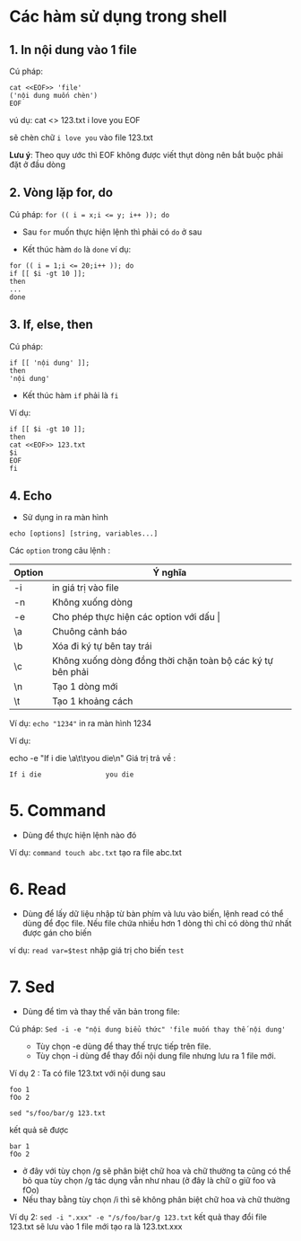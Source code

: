 # Các hàm sử dụng trong shell

## 1. In nội dung vào 1 file

Cú pháp:
```
cat <<EOF>> 'file'
('nội dung muốn chèn')
EOF
```

vú dụ: cat <<EOF>> 123.txt
i love you
EOF

sẽ chèn chữ `i love you` vào file 123.txt

**Lưu ý**: Theo quy ước thì EOF không được viết thụt dòng nên bắt buộc phải đặt ở đầu dòng

## 2. Vòng lặp for, do

Cú pháp: `for (( i = x;i <= y; i++ )); do ` 

- Sau `for` muốn thực hiện lệnh thì phải có `do` ở sau

- Kết thúc hàm `do` là `done`
ví dụ:
```
for (( i = 1;i <= 20;i++ )); do
if [[ $i -gt 10 ]];
then
...
done
```


## 3. If, else, then

Cú pháp: 
```
if [[ 'nội dung' ]];
then
'nội dung'
```
- Kết thúc hàm `if` phải là `fi`

Ví dụ: 
```
if [[ $i -gt 10 ]];
then
cat <<EOF>> 123.txt
$i
EOF
fi
```

## 4. Echo

- Sử dụng in ra màn hình

```
echo [options] [string, variables...]
```
Các `option` trong câu lệnh :

|Option|Ý nghĩa|
|------|-------|
|-i|in giá trị vào file|
|-n|Không xuống dòng|
|-e|Cho phép thực hiện các option với dấu \|
|\a|Chuông cảnh báo|
|\b|Xóa đi ký tự bên tay trái|
|\c|Không xuống dòng đồng thời chặn toàn bộ các ký tự bên phải|
|\n|Tạo 1 dòng mới|
|\t|Tạo 1 khoảng cách|

Ví dụ: `echo "1234"`  in ra màn hình 1234

Ví dụ: 

echo -e "If i die \a\t\tyou die\n"
Giá trị trả về :
```
If i die                you die
```

# 5. Command

- Dùng để thực hiện lệnh nào đó

Ví dụ: `command touch abc.txt`  tạo ra file abc.txt

# 6. Read

- Dùng để lấy dữ liệu nhập từ bàn phím và lưu vào biến, lệnh read có thể dùng để đọc file. Nếu file chứa nhiều hơn 1 dòng thì chỉ có dòng thứ nhất được gán cho biến

ví dụ: `read var=$test`  nhập giá trị cho biến `test`

# 7. Sed

- Dùng để tìm và thay thế văn bản trong file:

Cú pháp: `Sed -i -e "nội dung biểu thức" 'file muốn thay thế nội dung'` 
<ul>
  <ul>
    <li>Tùy chọn -e dùng để thay thế trực tiếp trên file.</li>
    <li>Tùy chọn -i dùng để thay đổi nội dung file nhưng lưu ra 1 file mới.</li>
</ul>
  </ul>

Ví dụ 2 :  Ta có file 123.txt với nội dung sau
```
foo 1
fOo 2
```
`sed "s/foo/bar/g 123.txt` 

kết quả sẽ được
```
bar 1
fOo 2
```
- ở đây với tùy chọn /g sẽ phân biệt chữ hoa và chữ thường ta cũng có thể bỏ qua tùy chọn /g tác dụng vẫn như nhau (ở đây là chữ o giữ foo và fOo)
- Nếu thay bằng tùy chọn /i thì sẽ không phân biệt chữ hoa và chữ thường

Ví dụ 2: `sed -i ".xxx" -e "/s/foo/bar/g 123.txt` kết quả thay đổi file 123.txt sẽ lưu vào 1 file mới tạo ra là 123.txt.xxx


